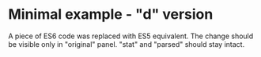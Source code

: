 Minimal example - "d" version
=============================

A piece of ES6 code was replaced with ES5 equivalent.
The change should be visible only in "original" panel. "stat" and "parsed" should stay intact.
